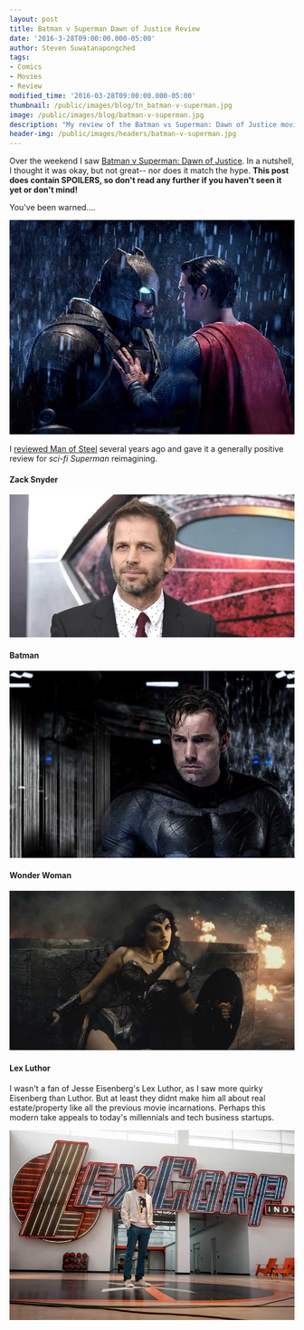 ```yaml
---
layout: post
title: Batman v Superman Dawn of Justice Review
date: '2016-3-28T09:00:00.000-05:00'
author: Steven Suwatanapongched
tags:
- Comics
- Movies
- Review
modified_time: '2016-03-28T09:00:00.000-05:00'
thumbnail: /public/images/blog/tn_batman-v-superman.jpg
image: /public/images/blog/batman-v-superman.jpg
description: "My review of the Batman vs Superman: Dawn of Justice movie. With spoilers."
header-img: /public/images/headers/batman-v-superman.jpg
---
```


Over the weekend I saw [Batman v Superman: Dawn of Justice](http://www.imdb.com/title/tt2975590/). In a nutshell, I thought it was okay, but not great-- nor does it match the hype.  **This post does contain SPOILERS, so don't read any further if you haven't seen it yet or don't mind!**

You've been warned....

![Batman vs Superman](/public/images/blog/batman-v-superman.jpg)

I [reviewed Man of Steel](/2013/06/man-of-steel-review) several years ago and gave it a generally positive review for *sci-fi Superman* reimagining.

#### Zack Snyder

![Zack Snyder](/public/images/blog/zack-snyder.jpg)

#### Batman

![Ben Affleck](/public/images/blog/ben-affleck.jpg)

#### Wonder Woman
![Wonder Woman](/public/images/blog/wonder-woman-gal-gadot.jpg)

#### Lex Luthor

I wasn't a fan of Jesse Eisenberg's Lex Luthor, as I saw more quirky Eisenberg than Luthor. But at least they didnt make him all about real estate/property like all the previous movie incarnations. Perhaps this modern take appeals to today's millennials and tech business startups.

![Lex Luthor](/public/images/blog/lex-luthor-jesse-eisenberg.jpg)
